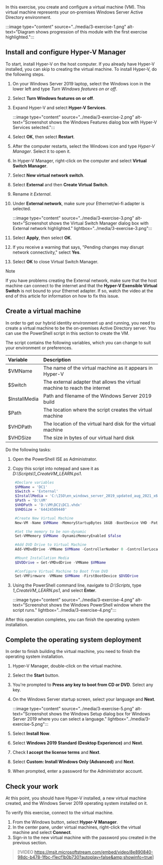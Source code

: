 In this exercise, you create and configure a virtual machine (VM). This virtual machine represents your on-premises Windows Server Active Directory environment.

:::image type="content" source="../media/3-exercise-1.png" alt-text="Diagram shows progression of this module with the first exercise highlighted.":::

## Install and configure Hyper-V Manager

To start, install Hyper-V on the host computer. If you already have Hyper-V installed, you can skip to creating the virtual machine. To install Hyper-V, do the following steps.

1. On your Windows Server 2019 laptop, select the Windows icon in the lower left and type *Turn Windows features on or off*.
1. Select **Turn Windows features on or off**.
1. Expand Hyper-V and select **Hyper-V Services**.

   :::image type="content" source="../media/3-exercise-2.png" alt-text="Screenshot shows the Windows Features dialog box with Hyper-V Services selected.":::

1. Select **OK**, then select **Restart**.
1. After the computer restarts, select the Windows icon and type *Hyper-V Manager*. Select it to open it.
1. In Hyper-V Manager, right-click on the computer and select **Virtual Switch Manager**.
1. Select **New virtual network switch**.
1. Select **External** and then **Create Virtual Switch**.
1. Rename it *External*.
1. Under **External network**, make sure your Ethernet/wi-fi adapter is selected.

   :::image type="content" source="../media/3-exercise-3.png" alt-text="Screenshot shows the Virtual Switch Manager dialog box with External network highlighted." lightbox="../media/3-exercise-3.png":::

1. Select **Apply**, then select **OK**.
1. If you receive a warning that says, "Pending changes may disrupt network connectivity," select **Yes**.
1. Select **OK** to close Virtual Switch Manager.

> [!NOTE]
> If you have problems creating the External network, make sure that the host machine can connect to the internet and that the **Hyper-V Exensible Virtual Switch** is not bound to your Ethernet adapter. If so, watch the video at the end of this article for information on how to fix this issue.

## Create a virtual machine

In order to get our hybrid identity environment up and running, you need to create a virtual machine to be the on-premises Active Directory server. You can use the PowerShell script in this section to create the VM.

The script contains the following variables, which you can change to suit your environment or preferences.

| Variable | Description |
|:---------|:------------|
| $VMName       | The name of the virtual machine as it appears in Hyper-V |
| $Switch       | The external adapter that allows the virtual machine to reach the internet |
| $InstallMedia | Path and filename of the Windows Server 2019 build |
| $Path         | The location where the script creates the virtual machine |
| $VHDPath      | The location of the virtual hard disk for the virtual machine |
| $VHDSize      | The size in bytes of our virtual hard disk |

Do the following tasks:

1. Open the PowerShell ISE as Administrator.
1. Copy this script into notepad and save it as *D:\Scripts\1_CreateVM_LEARN.ps1*.

   ```powershell
    #Declare variables
    $VMName = 'DC1'
    $Switch = 'External'
    $InstallMedia = 'C:\ISO\en_windows_server_2019_updated_aug_2021_x64_dvd_a6431a28.iso'
    $Path = 'D:\VM'
    $VHDPath = 'D:\VM\DC1\DC1.vhdx'
    $VHDSize = '64424509440'

    #Create New Virtual Machine
    New-VM -Name $VMName -MemoryStartupBytes 16GB -BootDevice VHD -Path $Path -NewVHDPath $VHDPath -NewVHDSizeBytes $VHDSize -Generation 2   

    #Set the memory to be non-dynamic
    Set-VMMemory $VMName -DynamicMemoryEnabled $false

    #Add DVD Drive to Virtual Machine
    Add-VMDvdDrive -VMName $VMName -ControllerNumber 0 -ControllerLocation 1 -Path $InstallMedia

    #Mount Installation Media
    $DVDDrive = Get-VMDvdDrive -VMName $VMName

    #Configure Virtual Machine to Boot from DVD
    Set-VMFirmware -VMName $VMName -FirstBootDevice $DVDDrive 
   ```

1. Using the PowerShell command line, navigate to *D:\Scripts*, type *1_CreateVM_LEARN.ps1*, and select **Enter**.

   :::image type="content" source="../media/3-exercise-4.png" alt-text="Screenshot shows the Windows PowerShell window where the script runs." lightbox="../media/3-exercise-4.png":::

After this operation completes, you can finish the operating system installation.

## Complete the operating system deployment

In order to finish building the virtual machine, you need to finish the operating system installation.

1. Hyper-V Manager, double-click on the virtual machine.
1. Select the **Start** button.
1. You're prompted to **Press any key to boot from CD or DVD**. Select any key.
1. On the Windows Server startup screen, select your language and **Next**.

   :::image type="content" source="../media/3-exercise-5.png" alt-text="Screenshot shows the Windows Setup dialog box for Windows Server 2019 where you can select a language." lightbox="../media/3-exercise-5.png":::

1. Select **Install Now**.
1. Select **Windows 2019 Standard (Desktop Experience)** and **Next**.
1. Check **I accept the license terms** and **Next**.
1. Select **Custom: Install Windows Only (Advanced)** and **Next**.
1. When prompted, enter a password for the Administrator account.

## Check your work

At this point, you should have Hyper-V installed, a new virtual machine created, and the Windows Server 2019 operating system installed on it.

To verify this exercise, connect to the virtual machine.

1. From the Windows button, select **Hyper-V Manager**.
1. In the center pane, under virtual machines, right-click the virtual machine and select **Connect**.
1. Sign-in to the new virtual machine with the password you created in the previous section.

> [!VIDEO https://msit.microsoftstream.com/embed/video/8e890840-98dc-b478-1fbc-f1ecf1b0b730?autoplay=false&amp;showinfo=true]
